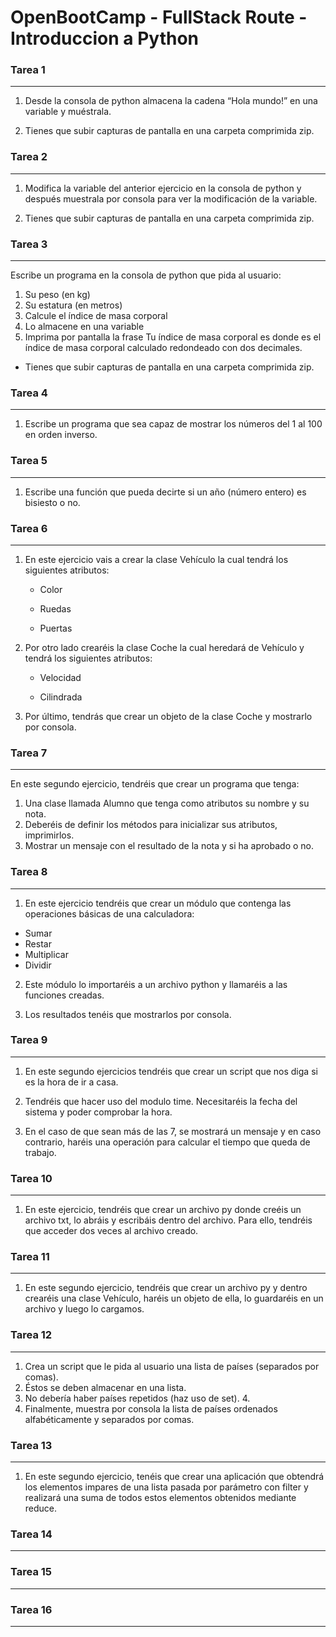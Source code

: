 # OpenBootCamp - FullStack Route - Introduccion a Python

### Tarea 1
---
1. Desde la consola de python almacena la cadena “Hola mundo!” en una variable y muéstrala.

2. Tienes que subir capturas de pantalla en una carpeta comprimida zip.

### Tarea 2
---

1. Modifica la variable del anterior ejercicio en la consola de python y después muestrala por consola para ver la modificación de la variable.

2. Tienes que subir capturas de pantalla en una carpeta comprimida zip.

### Tarea 3
---
Escribe un programa en la consola de python que pida al usuario: 
1. Su peso (en kg)
2. Su estatura (en metros)
3. Calcule el índice de masa corporal
4. Lo almacene en una variable
5. Imprima por pantalla la frase Tu índice de masa corporal es donde es el índice de masa corporal calculado redondeado con dos decimales. 

- Tienes que subir capturas de pantalla en una carpeta comprimida zip.

### Tarea 4
---
1. Escribe un programa que sea capaz de mostrar los números del 1 al 100 en orden inverso.


### Tarea 5
---
1. Escribe una función que pueda decirte si un año (número entero) es bisiesto o no.

### Tarea 6
---

1. En este ejercicio vais a crear la clase Vehículo la cual tendrá los siguientes atributos:

    - Color

    - Ruedas

    - Puertas

2. Por otro lado crearéis la clase Coche la cual heredará de Vehículo y tendrá los siguientes atributos:

    - Velocidad

    - Cilindrada

3. Por último, tendrás que crear un objeto de la clase Coche y mostrarlo por consola.

### Tarea 7
---
En este segundo ejercicio, tendréis que crear un programa que tenga: 
1. Una clase llamada Alumno que tenga como atributos su nombre y su nota. 
2. Deberéis de definir los métodos para inicializar sus atributos, imprimirlos. 
3. Mostrar un mensaje con el resultado de la nota y si ha aprobado o no.
### Tarea 8
---
1. En este ejercicio tendréis que crear un módulo que contenga las operaciones básicas de una calculadora: 
- Sumar
- Restar
- Multiplicar 
- Dividir

2. Este módulo lo importaréis a un archivo python y llamaréis a las funciones creadas. 

3. Los resultados tenéis que mostrarlos por consola.
### Tarea 9
---

1. En este segundo ejercicios tendréis que crear un script que nos diga si es la hora de ir a casa. 
2. Tendréis que hacer uso del modulo time. 
Necesitaréis la fecha del sistema y poder comprobar la hora.

3. En el caso de que sean más de las 7, se mostrará un mensaje y en caso contrario, haréis una operación para calcular el tiempo que queda de trabajo.
### Tarea 10
---
1. En este ejercicio, tendréis que crear un archivo py donde creéis un archivo txt, lo abráis y escribáis dentro del archivo. Para ello, tendréis que acceder dos veces al archivo creado.
### Tarea 11
---
1. En este segundo ejercicio, tendréis que crear un archivo py y dentro crearéis una clase Vehículo, haréis un objeto de ella, lo guardaréis en un archivo y luego lo cargamos.

### Tarea 12
---
1. Crea un script que le pida al usuario una lista de países (separados por comas). 
2. Éstos se deben almacenar en una lista. 
3. No debería haber países repetidos (haz uso de set). 4.
4. Finalmente, muestra por consola la lista de países ordenados alfabéticamente y separados por comas.
### Tarea 13
---
1. En este segundo ejercicio, tenéis que crear una aplicación que obtendrá los elementos impares de una lista pasada por parámetro con filter y realizará una suma de todos estos elementos obtenidos mediante reduce.
### Tarea 14
---
### Tarea 15
---
### Tarea 16
---
